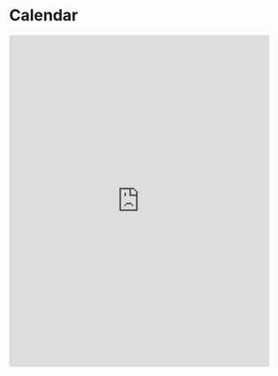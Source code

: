 # Calendar

<iframe src="https://calendar.google.com/calendar/embed?title=Tim%20Menzies%20%28http%3A%2F%2Fmenzies.us%29&amp;mode=AGENDA&amp;height=600&amp;wkst=1&amp;bgcolor=%23FFFFFF&amp;src=tim.menzies%40gmail.com&amp;color=%232F6309&amp;src=qhtc59nvho4se0s79k73jcf96c%40group.calendar.google.com&amp;color=%23125A12&amp;src=e54ie3g31nbu77frsagu10pg7o%40group.calendar.google.com&amp;color=%235F6B02&amp;ctz=America%2FNew_York" style="border-width:0" width="470" height="600" frameborder="0" scrolling="no"></iframe>
